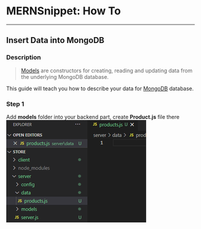 # MERNSnippet: How To
---
## Insert Data into MongoDB

### Description
> [Models](https://mongoosejs.com/docs/models.html) are constructors for creating, reading and updating data from the underlying MongoDB database.<br/>

This guide will teach you how to describe your data for [MongoDB](https://www.mongodb.com/) database.

### Step 1
Add **models** folder into your backend part, create **Product.js** file there<br/>
![1](img/1.png) <br />
